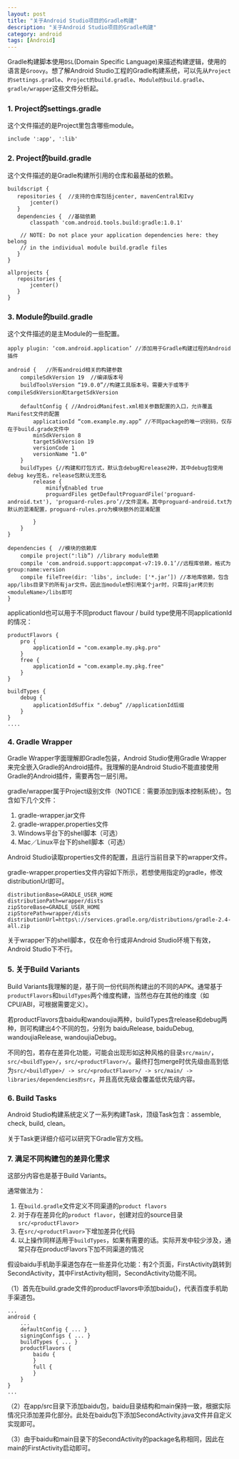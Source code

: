 ```yaml
---
layout: post
title: "关于Android Studio项目的Gradle构建"
description: "关于Android Studio项目的Gradle构建"
category: android
tags: [Android]
---
```



Gradle构建脚本使用`DSL`(Domain Specific Language)来描述构建逻辑，使用的语言是`Groovy`。想了解Android Studio工程的Gradle构建系统，可以先从`Project的settings.gradle`、`Project的build.gradle`、`Module的build.gradle`、`gradle/wrapper`这些文件分析起。

### 1. Project的settings.gradle

这个文件描述的是Project里包含哪些module。

    include ':app', ':lib'
    
### 2. Project的build.gradle

这个文件描述的是Gradle构建所引用的仓库和最基础的依赖。

    buildscript {
       repositories {  //支持的仓库包括jcenter, mavenCentral和Ivy
           jcenter()
       }
       dependencies {  //基础依赖
           classpath 'com.android.tools.build:gradle:1.0.1'

        // NOTE: Do not place your application dependencies here: they belong
        // in the individual module build.gradle files
       }
    }

    allprojects {
       repositories {
           jcenter()
       }
    }
    
### 3. Module的build.gradle

这个文件描述的是主Module的一些配置。

    apply plugin: ‘com.android.application’ //添加用于Gradle构建过程的Android插件

    android {   //所有android相关的构建参数
        compileSdkVersion 19  //编译版本号
        buildToolsVersion “19.0.0”//构建工具版本号。需要大于或等于compileSdkVersion和targetSdkVersion

        defaultConfig { //AndroidManifest.xml相关参数配置的入口，允许覆盖Manifest文件的配置
            applicationId “com.example.my.app” //不同package的唯一识别码，仅存在于build.grade文件中
            minSdkVersion 8
            targetSdkVersion 19
            versionCode 1
            versionName "1.0"
        }
        buildTypes {//构建和打包方式，默认含debug和release2种，其中debug包使用debug key签名，release包默认无签名
            release {
                minifyEnabled true
                proguardFiles getDefaultProguardFile('proguard-android.txt'), 'proguard-rules.pro’//文件混淆。其中proguard-android.txt为默认的混淆配置，proguard-rules.pro为模块额外的混淆配置

            }
        }
    }

    dependencies {  //模块的依赖库
        compile project(":lib”) //library module依赖
        compile 'com.android.support:appcompat-v7:19.0.1’//远程库依赖，格式为group:name:version
        compile fileTree(dir: 'libs', include: ['*.jar’]) //本地库依赖，包含app/libs目录下的所有jar文件。因此当module想引用某个jar时，只需将jar拷贝到<moduleName>/libs即可
    }

applicationId也可以用于不同product flavour / build type使用不同applicationId的情况：

    productFlavors {
        pro {
            applicationId = "com.example.my.pkg.pro"
        }
        free {
            applicationId = "com.example.my.pkg.free"
        }
    }

    buildTypes {
        debug {
            applicationIdSuffix ".debug” //applicationId后缀
        }
    }
    ....
    
### 4. Gradle Wrapper

Gradle Wrapper字面理解即Gradle包装，Android Studio使用Gradle Wrapper来完全嵌入Gradle的Android插件。我理解的是Android Studio不能直接使用Gradle的Android插件，需要再包一层引用。

gradle/wrapper属于Project级别文件（NOTICE：需要添加到版本控制系统）。包含如下几个文件：
 
1. gradle-wrapper.jar文件
2. gradle-wrapper.properties文件
3. Windows平台下的shell脚本（可选）
4. Mac／Linux平台下的shell脚本（可选）

Android Studio读取properties文件的配置，且运行当前目录下的wrapper文件。

gradle-wrapper.properties文件内容如下所示，若想使用指定的gradle，修改distributionUrl即可。

    distributionBase=GRADLE_USER_HOME
    distributionPath=wrapper/dists
    zipStoreBase=GRADLE_USER_HOME
    zipStorePath=wrapper/dists
    distributionUrl=https\://services.gradle.org/distributions/gradle-2.4-all.zip

关于wrapper下的shell脚本，仅在命令行或非Android Studio环境下有效，Android Studio下不行。

### 5. 关于Build Variants

Build Variants我理解的是，基于同一份代码所构建出的不同的APK。通常基于`productFlavors`和`buildTypes`两个维度构建，当然也存在其他的维度（如CPU/ABI，可根据需要定义）。

若productFlavors含baidu和wandoujia两种，buildTypes含release和debug两种，则可构建出4个不同的包，分别为
baiduRelease, baiduDebug, wandoujiaRelease, wandoujiaDebug。

不同的包，若存在差异化功能，可能会出现形如这种风格的目录`src/main/`，`src/<buildType>/`，`src/<productFlavor>/`。最终打包merge时优先级由高到低为`src/<buildType>/ -> src/<productFlavor>/ -> src/main/ -> libraries/dependencies的src`，并且高优先级会覆盖低优先级内容。

### 6. Build Tasks

Android Studio构建系统定义了一系列构建Task，顶级Task包含：assemble, check, build, clean。

关于Task更详细介绍可以研究下Gradle官方文档。

### 7. 满足不同构建包的差异化需求

这部分内容也是基于Build Variants。

通常做法为：

1. 在`build.gradle`文件定义不同渠道的`product flavors`
2. 对于存在差异化的`product flavor`，创建对应的source目录`src/<productFlavor>`
3. 在`src/<productFlavor>`下增加差异化代码
4. 以上操作同样适用于`buildTypes`，如果有需要的话。实际开发中较少涉及，通常只存在productFlavors下加不同渠道的情况

假设baidu手机助手渠道包存在一些差异化功能：有2个页面，FirstActivity跳转到SecondActivity，其中FirstActivity相同，SecondActivity功能不同。

（1）首先在build.grade文件的productFlavors中添加baidu{}，代表百度手机助手渠道包。

    ...
    android {
        ...
        defaultConfig { ... }
        signingConfigs { ... }
        buildTypes { ... }
        productFlavors {
            baidu {
            }
            full {
            }
        }
    }
    ...

（2）在app/src目录下添加baidu包，baidu目录结构和main保持一致，根据实际情况只添加差异化部分。此处在baidu包下添加SecondActivity.java文件并自定义实现即可。

（3）由于baidu和main目录下的SecondActivity的package名称相同，因此在main的FirstActivity启动即可。
